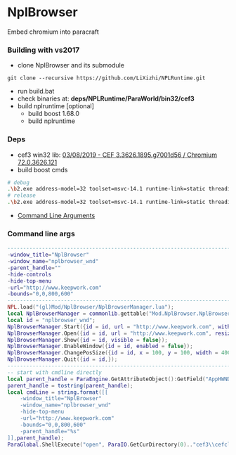 # NplBrowser
Embed chromium into paracraft

### Building with vs2017
- clone NplBrowser and its submodule
```
git clone --recursive https://github.com/LiXizhi/NPLRuntime.git
```
- run build.bat
- check binaries at: **deps/NPLRuntime/ParaWorld/bin32/cef3**
- build nplruntime [optional]
    - build boost 1.68.0
    - build nplruntime


### Deps
 - cef3 win32 lib: [03/08/2019 - CEF 3.3626.1895.g7001d56 / Chromium 72.0.3626.121](http://opensource.spotify.com/cefbuilds/index.html)
 - build boost cmds
```bash
# debug
.\b2.exe address-model=32 toolset=msvc-14.1 runtime-link=static threading=multi variant=debug --with-thread --with-date_time --with-filesystem --with-system --with-chrono --with-signals --with-serialization --with-iostreams --with-regex stage
# release
.\b2.exe address-model=32 toolset=msvc-14.1 runtime-link=static threading=multi variant=release --with-thread --with-date_time --with-filesystem --with-system --with-chrono --with-signals --with-serialization --with-iostreams --with-regex stage
``` 
- [Command Line Arguments](https://bitbucket.org/chromiumembedded/cef/wiki/GeneralUsage#markdown-header-command-line-arguments)
### Command line args
```lua
---------------------------------------------------------------------------
-window_title="NplBrowser"
-window_name="nplbrowser_wnd"
-parent_handle=""
-hide-controls
-hide-top-menu
-url="http://www.keepwork.com"
-bounds="0,0,800,600"
---------------------------------------------------------------------------
NPL.load("(gl)Mod/NplBrowser/NplBrowserManager.lua");
local NplBrowserManager = commonlib.gettable("Mod.NplBrowser.NplBrowserManager");
local id = "nplbrowser_wnd";
NplBrowserManager.Start({id = id, url = "http://www.keepwork.com", withControl = true, bounds="0,0,800,600"});
NplBrowserManager.Open({id = id, url = "http://www.keepwork.com", resize = true, x = 100, y = 100, width = 1024, height = 768, });
NplBrowserManager.Show({id = id, visible = false});
NplBrowserManager.EnableWindow({id = id, enabled = false});
NplBrowserManager.ChangePosSize({id = id, x = 100, y = 100, width = 400, height = 400, });
NplBrowserManager.Quit({id = id,});
---------------------------------------------------------------------------
-- start with cmdline directly
local parent_handle = ParaEngine.GetAttributeObject():GetField("AppHWND", 0);
parent_handle = tostring(parent_handle);
local cmdLine = string.format([[
    -window_title="NplBrowser" 
    -window_name="nplbrowser_wnd" 
    -hide-top-menu 
    -url="http://www.keepwork.com" 
    -bounds="0,0,800,600"
    -parent_handle="%s"
]],parent_handle);
ParaGlobal.ShellExecute("open", ParaIO.GetCurDirectory(0).."cef3\\cefclient.exe", cmdLine, "", 1); 
```
